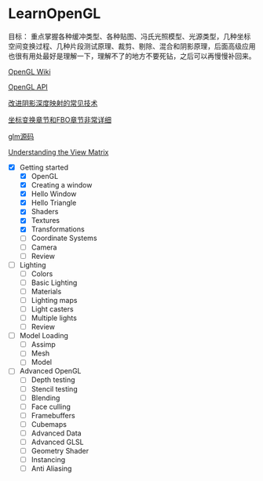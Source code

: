 # LearnOpenGL

目标：
重点掌握各种缓冲类型、各种贴图、冯氏光照模型、光源类型，几种坐标空间变换过程、几种片段测试原理、裁剪、剔除、混合和阴影原理，后面高级应用也很有用处最好是理解一下，理解不了的地方不要死钻，之后可以再慢慢补回来。

[OpenGL Wiki](https://www.khronos.org/opengl/wiki/Main_Page)

[OpenGL API](https://www.khronos.org/registry/OpenGL-Refpages/gl4/)

[改进阴影深度映射的常见技术](https://docs.microsoft.com/zh-cn/windows/win32/dxtecharts/common-techniques-to-improve-shadow-depth-maps)

[坐标变换章节和FBO章节非常详细](http://www.songho.ca/opengl/index.html)

[glm源码](https://github.com/g-truc/glm/tree/0.9.5/glm)

[Understanding the View Matrix](https://www.3dgep.com/understanding-the-view-matrix/#The_View_Matrix)



- [x] Getting started
    - [x] OpenGL
    - [x] Creating a window
    - [x] Hello Window
    - [x] Hello Triangle
    - [x] Shaders
    - [x] Textures
    - [x] Transformations
    - [ ] Coordinate Systems
    - [ ] Camera
    - [ ] Review
- [ ] Lighting
    - [ ] Colors
    - [ ] Basic Lighting
    - [ ] Materials
    - [ ] Lighting maps
    - [ ] Light casters
    - [ ] Multiple lights
    - [ ] Review
- [ ] Model Loading
    - [ ] Assimp
    - [ ] Mesh
    - [ ] Model
- [ ] Advanced OpenGL
    - [ ] Depth testing
    - [ ] Stencil testing
    - [ ] Blending
    - [ ] Face culling
    - [ ] Framebuffers
    - [ ] Cubemaps
    - [ ] Advanced Data
    - [ ] Advanced GLSL
    - [ ] Geometry Shader
    - [ ] Instancing
    - [ ] Anti Aliasing